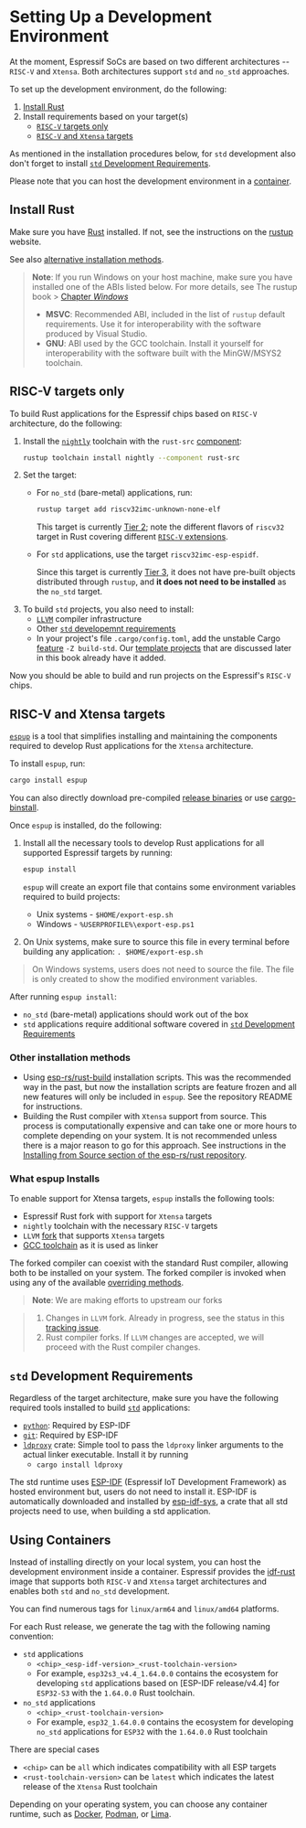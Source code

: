 # Setting Up a Development Environment

At the moment, Espressif SoCs are based on two different architectures -- `RISC-V` and `Xtensa`. Both architectures support `std` and `no_std` approaches.

To set up the development environment, do the following:

1. [Install Rust][install-rust]
2. Install requirements based on your target(s)
    - [`RISC-V` targets only][risc-v-targets]
    - [`RISC-V` and `Xtensa` targets][rics-v-xtensa-targets]

As mentioned in the installation procedures below, for `std` development also don't forget to install [`std` Development Requirements][rust-esp-book-std-requirements].

Please note that you can host the development environment in a [container][use-containers].


[install-rust]: #install-rust
[risc-v-targets]: #risc-v-targets
[rics-v-xtensa-targets]: #xtensa-targets
[use-containers]: #using-containers


## Install Rust

Make sure you have [Rust][rust-lang-org] installed. If not, see the instructions on the [rustup][rustup.rs-website] website.

See also [alternative installation methods][rust-alt-installation].

> **Note**: If you run Windows on your host machine, make sure you have installed one of the ABIs listed below. For more details, see The rustup book > [Chapter _Windows_][rustup-book-windows]
>
> - **MSVC**: Recommended ABI, included in the list of `rustup` default requirements. Use it for interoperability with the software produced by Visual Studio.
> - **GNU**: ABI used by the GCC toolchain. Install it yourself for interoperability with the software built with the MinGW/MSYS2 toolchain.


[rustup.rs-website]: https://rustup.rs/
[rust-alt-installation]: https://rust-lang.github.io/rustup/installation/other.html
[rustup-book-windows]: https://rust-lang.github.io/rustup/installation/windows.html
[rust-lang-org]: https://www.rust-lang.org/


## RISC-V targets only

To build Rust applications for the Espressif chips based on `RISC-V` architecture, do the following:

1. Install the [`nightly`][rustup-book-channel-nightly] toolchain with the `rust-src` [component][rustup-book-components]:

    ```bash
    rustup toolchain install nightly --component rust-src
    ```

[rustup-book-channel-nightly]: https://rust-lang.github.io/rustup/concepts/channels.html#working-with-nightly-rust
[rustup-book-components]: https://rust-lang.github.io/rustup/concepts/components.html


2. Set the target:
    - For `no_std` (bare-metal) applications, run:

      ```bash
      rustup target add riscv32imc-unknown-none-elf
      ```

      This target is currently [Tier 2][rust-lang-book--platform-support-tier2]; note the different flavors of `riscv32` target in Rust covering different [`RISC-V` extensions][wiki-riscv-standard-extensions].

    - For `std` applications, use the target `riscv32imc-esp-espidf`.

      Since this target is currently [Tier 3][rust-lang-book--platform-support-tier3], it does not have pre-built objects distributed through `rustup`, and **it does not need to be installed** as the `no_std` target.


[rust-lang-book--platform-support-tier2]: https://doc.rust-lang.org/nightly/rustc/platform-support.html#tier-2
[wiki-riscv-standard-extensions]: https://en.wikichip.org/wiki/risc-v/standard_extensions
[rust-lang-book--platform-support-tier3]: https://doc.rust-lang.org/nightly/rustc/platform-support.html#tier-3


3. To build `std` projects, you also need to install:
    - [`LLVM`][llvm-website] compiler infrastructure
    - Other [`std` developemnt requirements][rust-esp-book-std-requirements]
    - In your project's file `.cargo/config.toml`, add the unstable Cargo [feature][cargo-book-unstable-features] `-Z build-std`. Our [template projects][rust-esp-book-write-app-generate-project] that are discussed later in this book already have it added.


[llvm-website]: https://llvm.org/
[rust-esp-book-std-requirements]: #std-development-requirements
[cargo-book-unstable-features]: https://doc.rust-lang.org/cargo/reference/unstable.html
[rust-esp-book-write-app-generate-project]: ../writing-your-own-application/generate-project-from-template.md


Now you should be able to build and run projects on the Espressif's `RISC-V` chips.


## RISC-V and Xtensa targets

[`espup`][espup-github] is a tool that simplifies installing and maintaining the components required to develop Rust applications for the `Xtensa` architecture.

[espup-github]: https://github.com/esp-rs/espup

To install `espup`, run:
```sh
cargo install espup
```

You can also directly download pre-compiled [release binaries] or use [cargo-binstall].

[release binaries]: https://github.com/esp-rs/espup/releases
[cargo-binstall]: https://github.com/cargo-bins/cargo-binstall

Once `espup` is installed, do the following:

1. Install all the necessary tools to develop Rust applications for all supported Espressif targets by running:
    ```sh
    espup install
    ```

    `espup` will create an export file that contains some environment variables required to build projects:

    - Unix systems - `$HOME/export-esp.sh`
    - Windows - `%USERPROFILE%\export-esp.ps1`

2. On Unix systems, make sure to source this file in every terminal before building any application: `. $HOME/export-esp.sh`

  > On Windows systems, users does not need to source the file. The file is only created to show the modified environment variables.


After running `espup install`:

- `no_std` (bare-metal) applications should work out of the box
- `std` applications require additional software covered in [`std` Development Requirements][rust-esp-book-std-requirements]

### Other installation methods

- Using [esp-rs/rust-build] installation scripts. This was the recommended way in the past, but now the installation scripts are feature frozen and all new features will only be included in `espup`. See the repository README for instructions.
- Building the Rust compiler with `Xtensa` support from source. This process is computationally expensive and can take one or more hours to complete depending on your system. It is not recommended unless there is a major reason to go for this approach. See instructions in the [Installing from Source section of the esp-rs/rust repository].

[esp-rs/rust-build]: https://github.com/esp-rs/rust-build#download-installer-in-bash
[Installing from Source section of the esp-rs/rust repository]: https://github.com/esp-rs/rust#installing-from-source

### What espup Installs

To enable support for Xtensa targets, `espup` installs the following tools:

- Espressif Rust fork with support for `Xtensa` targets
- `nightly` toolchain with the necessary `RISC-V` targets
- `LLVM` [fork][llvm-github-fork] that supports `Xtensa` targets
- [GCC toolchain][gcc-toolchain-github-fork] as it is used as linker

The forked compiler can coexist with the standard Rust compiler, allowing both to be installed on your system. The forked compiler is invoked when using any of the available [overriding methods][rustup-overrides].

> **Note**: We are making efforts to upstream our forks

> 1. Changes in `LLVM` fork. Already in progress, see the status in this [tracking issue][llvm-github-fork-upstream issue].
> 2. Rust compiler forks. If `LLVM` changes are accepted, we will proceed with the Rust compiler changes.


[llvm-github-fork]: https://github.com/espressif/llvm-project
[gcc-toolchain-github-fork]: https://github.com/espressif/crosstool-NG/
[rustup-overrides]: https://rust-lang.github.io/rustup/overrides.html
[llvm-github-fork-upstream issue]: https://github.com/espressif/llvm-project/issues/4


## `std` Development Requirements

Regardless of the target architecture, make sure you have the following required tools installed to build [`std`][rust-esp-book-overview-std] applications:

- [`python`][python-website-download]: Required by ESP-IDF
- [`git`][git-website-download]: Required by ESP-IDF
- [`ldproxy`][embuild-github-ldproxy] crate: Simple tool to pass the `ldproxy` linker arguments to the actual linker executable. Install it  by running
  - `cargo install ldproxy`

The std runtime uses [ESP-IDF][esp-idf-github] (Espressif IoT Development Framework) as hosted environment but, users do not need to install it. ESP-IDF is automatically downloaded and installed by [esp-idf-sys][esp-idf-sys-github], a crate that all std projects need to use, when building a std application.


[rust-esp-book-overview-std]: ../overview/using-the-standard-library.md
[python-website-download]: https://www.python.org/downloads/
[git-website-download]: https://git-scm.com/downloads
[embuild-github-ldproxy]: https://github.com/esp-rs/embuild/tree/master/ldproxy
[esp-idf-sys-github]: https://github.com/esp-rs/esp-idf-sys
[esp-idf-github]: https://github.com/espressif/esp-idf


## Using Containers

Instead of installing directly on your local system, you can host the development environment inside a container. Espressif provides the [idf-rust] image that supports both `RISC-V` and `Xtensa` target architectures and enables both `std` and `no_std` development.

You can find numerous tags for `linux/arm64` and `linux/amd64` platforms.

For each Rust release, we generate the tag with the following naming convention:

- `std` applications
  - `<chip>_<esp-idf-version>_<rust-toolchain-version>`
  - For example, `esp32s3_v4.4_1.64.0.0` contains the ecosystem for developing `std` applications based on [ESP-IDF release/v4.4] for `ESP32-S3` with the `1.64.0.0` Rust toolchain.
- `no_std` applications
  - `<chip>_<rust-toolchain-version>`
  - For example, `esp32_1.64.0.0` contains the ecosystem for developing `no_std` applications for `ESP32` with the `1.64.0.0` Rust toolchain

There are special cases

- `<chip>` can be `all` which indicates compatibility with all ESP targets
- `<rust-toolchain-version>` can be `latest` which indicates the latest release of the `Xtensa` Rust toolchain

Depending on your operating system, you can choose any container runtime, such as [Docker], [Podman], or [Lima].


[Docker]: https://www.docker.com/
[Podman]: https://podman.io/
[Lima]: https://github.com/lima-vm/lima
[idf-rust]: https://hub.docker.com/r/espressif/idf-rust/tags
